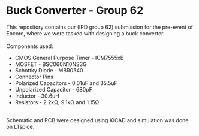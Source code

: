 # Buck Converter - Group 62
This repository contains our (IPD group 62) submission for the pre-event of Encore, where we were tasked with designing a buck converter.
<br><br>
Components used: <br>
<ul>
  <li>CMOS General Purpose Timer - ICM7555xB</li>
  <li>MOSFET - BSC060N10NS3G</li>
  <li>Schottky Diode - MBR0540</li>
  <li>Connector Pins</li>
  <li>Polarized Capacitors - 0.01uF and 35.5uF</li>
  <li>Unpolarized Capacitor - 680pF</li>
  <li>Inductor - 30.6uH</li>
  <li>Resistors - 2.2kΩ, 9.1kΩ and 1.15Ω</li>
</ul>
<br>
Schematic and PCB were designed using KiCAD and simulation was done on LTspice.

